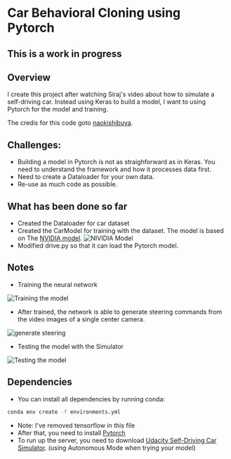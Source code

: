# Car Behavioral Cloning using Pytorch

## This is a work in progress

## Overview

I create this project after watching Siraj's video about how to simulate a self-driving car.
Instead using Keras to build a model, I want to using Pytorch for the model and training.

The credis for this code goto [naokishibuya](https://github.com/naokishibuya).

## Challenges:

- Building a model in Pytorch is not as straighforward as in Keras. You need to understand the framework and how it processes data first.
- Need to create a Dataloader for your own data.
- Re-use as much code as possible.

## What has been done so far

- Created the Dataloader for car dataset
- Created the CarModel for training with the dataset. The model is based on The [NVIDIA model](https://devblogs.nvidia.com/parallelforall/deep-learning-self-driving-cars/).
![NIVIDIA Model](https://devblogs.nvidia.com/parallelforall/wp-content/uploads/2016/08/cnn-architecture-624x890.png)
- Modified drive.py so that it can load the Pytorch model.

## Notes

- Training the neural network

![Training the model](https://devblogs.nvidia.com/parallelforall/wp-content/uploads/2016/08/training-624x291.png)

- After trained, the network is able to generate steering commands from the video images of a single center camera.

![generate steering](https://devblogs.nvidia.com/parallelforall/wp-content/uploads/2016/08/inference-624x132.png)

- Testing the model with the Simulator

![Testing the model](https://camo.githubusercontent.com/e225b508bec2b7d4792856f1881ad77abc5fac7b/68747470733a2f2f63646e2d696d616765732d312e6d656469756d2e636f6d2f6d61782f313434302f312a6e6c7573615f664335426e73676e5750466e6f7637512e74696666)


## Dependencies

- You can install all dependencies by running conda:

```bash
conda env create -f environments.yml
```
- Note: I've removed tensorflow in this file
- After that, you need to install [Pytorch](pytorch.org)
- To run up the server, you need to download [Udacity Self-Driving Car Simulator](https://github.com/udacity/self-driving-car-sim). (using Autonomous Mode when trying your model)
